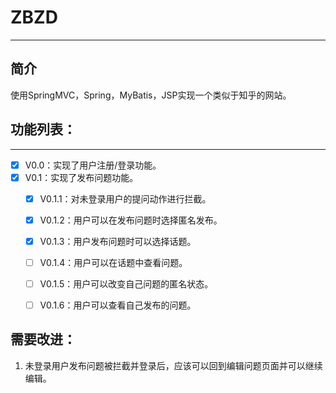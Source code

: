 # ZBZD
---
## 简介
使用SpringMVC，Spring，MyBatis，JSP实现一个类似于知乎的网站。

## 功能列表：
---
* [x] V0.0：实现了用户注册/登录功能。 
* [x] V0.1：实现了发布问题功能。
   - [x] V0.1.1：对未登录用户的提问动作进行拦截。
   - [x] V0.1.2：用户可以在发布问题时选择匿名发布。
   - [x] V0.1.3：用户发布问题时可以选择话题。
   - [ ] V0.1.4：用户可以在话题中查看问题。
   - [ ] V0.1.5：用户可以改变自己问题的匿名状态。
   - [ ] V0.1.6：用户可以查看自己发布的问题。   


## 需要改进：
1. 未登录用户发布问题被拦截并登录后，应该可以回到编辑问题页面并可以继续编辑。